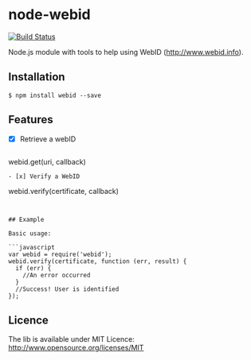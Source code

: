 # node-webid

[![Build Status](https://travis-ci.org/linkeddata/node-webid.svg?branch=master)](https://travis-ci.org/linkeddata/ldnode)

Node.js module with tools to help using WebID (http://www.webid.info).

## Installation

```
$ npm install webid --save
```

## Features

- [x] Retrieve a webID
  ```
webid.get(uri, callback)
  ```
- [x] Verify a WebID
  ```
webid.verify(certificate, callback)
```


## Example

Basic usage:

```javascript
var webid = require('webid');
webid.verify(certificate, function (err, result) {
  if (err) {
    //An error occurred
  }
  //Success! User is identified
});
```

## Licence

The lib is available under MIT Licence: http://www.opensource.org/licenses/MIT

